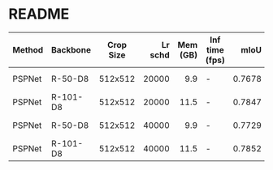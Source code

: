 # README
| Method | Backbone | Crop Size | Lr schd | Mem (GB) | Inf time (fps) |  mIoU  | mIoU(multi scale) |                                                                                                                                                                                           download                                                                                                                                                                                           |
|--------|----------|-----------|--------:|---------:|----------------|-------:|-------------------|----------------------------------------------------------------------------------------------------------------------------------------------------------------------------------------------------------------------------------------------------------------------------------------------------------------------------------------------------------------------------------------------|
| PSPNet | R-50-D8  | 512x512   |   20000 |      9.9 | -              | 0.7678 | -                 | [model](https://open-mmlab.s3.ap-northeast-2.amazonaws.com/mmsegmentation/models/pspnet/pspnet_r50-d8_512x512_20k_voc12aug/pspnet_r50-d8_512x512_20k_voc12aug_20200617_101958-ed5dfbd9.pth) &#124; [log](https://open-mmlab.s3.ap-northeast-2.amazonaws.com/mmsegmentation/models/pspnet/pspnet_r50-d8_512x512_20k_voc12aug/pspnet_r50-d8_512x512_20k_voc12aug_20200617_101958.log.json)     |
| PSPNet | R-101-D8 | 512x512   |   20000 |     11.5 | -              | 0.7847 | -                 | [model](https://open-mmlab.s3.ap-northeast-2.amazonaws.com/mmsegmentation/models/pspnet/pspnet_r101-d8_512x512_20k_voc12aug/pspnet_r101-d8_512x512_20k_voc12aug_20200617_102003-4aef3c9a.pth) &#124; [log](https://open-mmlab.s3.ap-northeast-2.amazonaws.com/mmsegmentation/models/pspnet/pspnet_r101-d8_512x512_20k_voc12aug/pspnet_r101-d8_512x512_20k_voc12aug_20200617_102003.log.json) |
| PSPNet | R-50-D8  | 512x512   |   40000 |      9.9 | -              | 0.7729 | -                 | [model](https://open-mmlab.s3.ap-northeast-2.amazonaws.com/mmsegmentation/models/pspnet/pspnet_r50-d8_512x512_40k_voc12aug/pspnet_r50-d8_512x512_40k_voc12aug_20200613_161222-ae9c1b8c.pth) &#124; [log](https://open-mmlab.s3.ap-northeast-2.amazonaws.com/mmsegmentation/models/pspnet/pspnet_r50-d8_512x512_40k_voc12aug/pspnet_r50-d8_512x512_40k_voc12aug_20200613_161222.log.json)     |
| PSPNet | R-101-D8 | 512x512   |   40000 |     11.5 | -              | 0.7852 | -                 | [model](https://open-mmlab.s3.ap-northeast-2.amazonaws.com/mmsegmentation/models/pspnet/pspnet_r101-d8_512x512_40k_voc12aug/pspnet_r101-d8_512x512_40k_voc12aug_20200613_161222-bc933b18.pth) &#124; [log](https://open-mmlab.s3.ap-northeast-2.amazonaws.com/mmsegmentation/models/pspnet/pspnet_r101-d8_512x512_40k_voc12aug/pspnet_r101-d8_512x512_40k_voc12aug_20200613_161222.log.json) |
